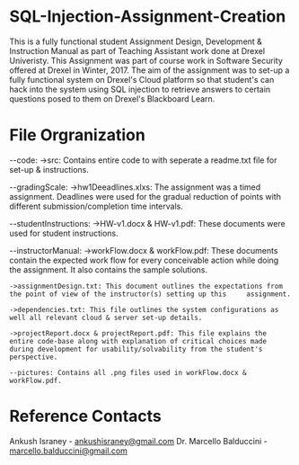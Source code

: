 # SQL-Injection-Assignment-Creation
This is a fully functional student Assignment Design, Development &amp; Instruction Manual as part of Teaching Assistant work done at Drexel Univeristy. This Assignment was part of course work in Software Security offered at Drexel in Winter, 2017. The aim of the assignment was to set-up a fully functional system on Drexel's Cloud platform so that student's can hack into the system using SQL injection to retrieve answers to certain questions posed to them on Drexel's Blackboard Learn. 

# File Orgranization

--code:
	->src: Contains entire code to with seperate a readme.txt file for set-up & instructions.

--gradingScale:
	->hw1Deeadlines.xlxs: The assignment was a timed assignment. Deadlines were used for 	the gradual reduction of points with different submission/completion time intervals.

--studentInstructions:
	->HW-v1.docx & HW-v1.pdf: These documents were used for student instructions.

--instructorManual:
	->workFlow.docx & workFlow.pdf: These documents contain	the expected work flow for every conceivable action while doing the assignment. It also contains the sample solutions.
	
	->assignmentDesign.txt: This document outlines the expectations from the point of view of the instructor(s) setting up this     assignment.

	->dependencies.txt: This file outlines the system configurations as well all relevant cloud & server set-up details.

	->projectReport.docx & projectReport.pdf: This file explains the entire code-base along with explanation of critical choices made during development for usability/solvability from the student's perspective. 

	--pictures: Contains all .png files used in workFlow.docx & workFlow.pdf.

# Reference Contacts

Ankush Israney - ankushisraney@gmail.com
Dr. Marcello Balduccini - marcello.balduccini@gmail.com

		


